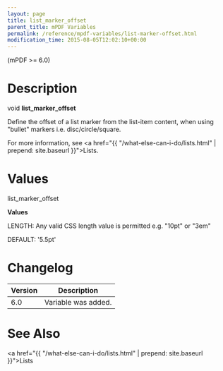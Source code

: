 ```yaml
---
layout: page
title: list_marker_offset
parent_title: mPDF Variables
permalink: /reference/mpdf-variables/list-marker-offset.html
modification_time: 2015-08-05T12:02:10+00:00
---
```


(mPDF &gt;= 6.0)

# Description

void **list_marker_offset**

Define the offset of a list marker from the list-item content, when using "bullet" markers i.e. disc/circle/square.

For more information, see <a href="{{ "/what-else-can-i-do/lists.html" | prepend: site.baseurl }}">Lists</a>.

# Values

<span class="parameter">list_marker_offset</span>

**Values**

<span class="smallblock">LENGTH</span>: Any valid CSS length value is permitted e.g. "10pt" or "3em"

<span class="smallblock">DEFAULT</span>: '5.5pt'

# Changelog

<table class="table"> <thead>
<tr> <th>Version</th><th>Description</th> </tr>
</thead> <tbody>
<tr>
<td>6.0</td>
<td>Variable was added.</td>
</tr>
</tbody> </table>

# See Also

<a href="{{ "/what-else-can-i-do/lists.html" | prepend: site.baseurl }}">Lists </a>

